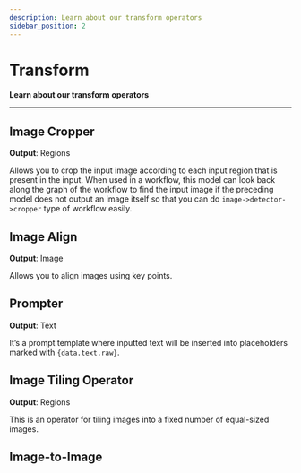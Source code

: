 ```yaml
---
description: Learn about our transform operators
sidebar_position: 2
---
```


# Transform

**Learn about our transform operators**
<hr />

## Image Cropper

**Output**: Regions

Allows you to crop the input image according to each input region that is present in the input. When used in a workflow, this model can look back along the graph of the workflow to find the input image if the preceding model does not output an image itself so that you can do `image->detector->cropper` type of workflow easily.

## Image Align 

**Output**: Image

Allows you to align images using key points.

## Prompter

**Output**: Text

It’s a prompt template where inputted text will be inserted into placeholders marked with `{data.text.raw}`.

## Image Tiling Operator 

**Output**: Regions

This is an operator for tiling images into a fixed number of equal-sized images. 

## Image-to-Image

